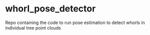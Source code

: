 # whorl_pose_detector
Repo containing the code to run pose estimation to detect whorls in individual tree point clouds
